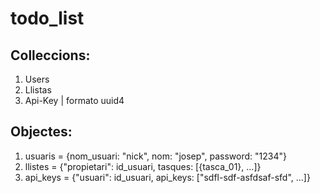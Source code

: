 # todo_list

## Colleccions:
1. Users 
2. Llistas
3. Api-Key | formato uuid4

## Objectes:
1. usuaris = {nom_usuari: "nick", nom: "josep", password: "1234"}
2. llistes = {"propietari": id_usuari, tasques: [{tasca_01}, ...]}
3. api_keys = {"usuari": id_usuari, api_keys: ["sdfl-sdf-asfdsaf-sfd", ...]}